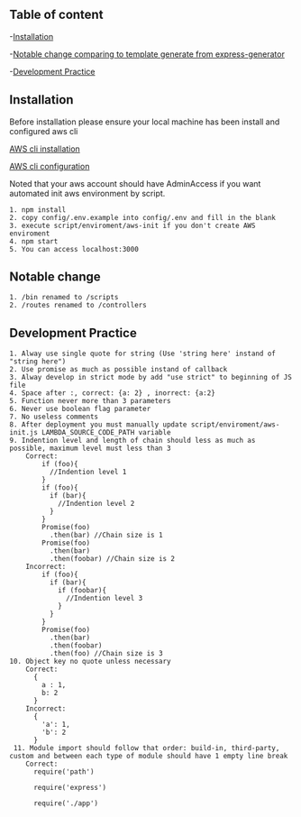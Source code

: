 ## Table of content

-[Installation](#installation)

-[Notable change comparing to template generate from express-generator](#notable-change)

-[Development Practice](#development-practice)


## Installation

Before installation please ensure your local machine has been install and configured aws cli

[AWS cli installation](http://docs.aws.amazon.com/cli/latest/userguide/installing.html)

[AWS cli configuration](http://docs.aws.amazon.com/cli/latest/userguide/cli-chap-getting-started.html)

Noted that your aws account should have AdminAccess if you want automated init aws environment by script. 

```
1. npm install
2. copy config/.env.example into config/.env and fill in the blank
3. execute script/enviroment/aws-init if you don't create AWS enviroment
4. npm start
5. You can access localhost:3000 
```

## Notable change
    1. /bin renamed to /scripts
    2. /routes renamed to /controllers

## Development Practice 
    
    1. Alway use single quote for string (Use 'string here' instand of "string here")
    2. Use promise as much as possible instand of callback
    3. Alway develop in strict mode by add "use strict" to beginning of JS file
    4. Space after :, correct: {a: 2} , inorrect: {a:2} 
    5. Function never more than 3 parameters
    6. Never use boolean flag parameter
    7. No useless comments
    8. After deployment you must manually update script/enviroment/aws-init.js LAMBDA_SOURCE_CODE_PATH variable
    9. Indention level and length of chain should less as much as possible, maximum level must less than 3 
        Correct:
            if (foo){
              //Indention level 1
            }
            if (foo){
              if (bar){
                //Indention level 2
              }
            }
            Promise(foo)
              .then(bar) //Chain size is 1
            Promise(foo)
              .then(bar)
              .then(foobar) //Chain size is 2
        Incorrect:
            if (foo){
              if (bar){
                if (foobar){
                  //Indention level 3
                }
              }
            }
            Promise(foo)
              .then(bar)
              .then(foobar)
              .then(foo) //Chain size is 3
    10. Object key no quote unless necessary 
        Correct:
          {
            a : 1,
            b: 2
          }
        Incorrect:
          {
            'a': 1,
            'b': 2
          }
     11. Module import should follow that order: build-in, third-party, custom and between each type of module should have 1 empty line break
        Correct:
          require('path')
          
          require('express')
          
          require('./app')
          
            